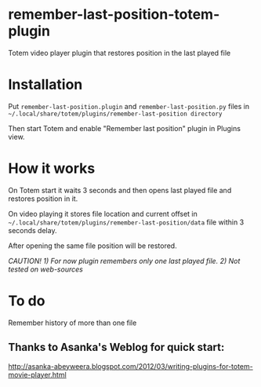 # remember-last-position-totem-plugin
Totem video player plugin that restores position in the last played file

# Installation
Put `remember-last-position.plugin` and `remember-last-position.py` files in `~/.local/share/totem/plugins/remember-last-position directory`

Then start Totem and enable "Remember last position" plugin in Plugins view.

# How it works
On Totem start it waits 3 seconds and then opens last played file and restores position in it.

On video playing it stores file location and current offset in `~/.local/share/totem/plugins/remember-last-position/data` file within 3 seconds delay.

After opening the same file position will be restored.

*_CAUTION!_ 1) For now plugin remembers only one last played file. 2) Not tested on web-sources*

# To do
Remember history of more than one file

## Thanks to Asanka's Weblog for quick start:
http://asanka-abeyweera.blogspot.com/2012/03/writing-plugins-for-totem-movie-player.html
